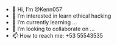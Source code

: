 - 👋 Hi, I’m @Kenn057
- 👀 I’m interested in learn ethical hacking
- 🌱 I’m currently learning ...
- 💞️ I’m looking to collaborate on ...
- 📫 How to reach me: +53 55543535

<!---
Kenn057/Kenn057 is a ✨ special ✨ repository because its `README.md` (this file) appears on your GitHub profile.
You can click the Preview link to take a look at your changes.
--->
